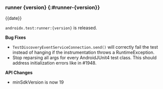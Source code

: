 ### runner {version} {:#runner-{version}}

{{date}}

`androidx.test:runner:{version}` is released.

**Bug Fixes**

* `TestDiscoveryEventServiceConnection.send()` will correctly fail the test instead of hanging if the instrumentation throws a RuntimeException.
* Stop reparsing all args for every AndroidJUnit4 test class. This should address initialization errors like in #1948.

**API Changes**

* minSdkVersion is now 19
